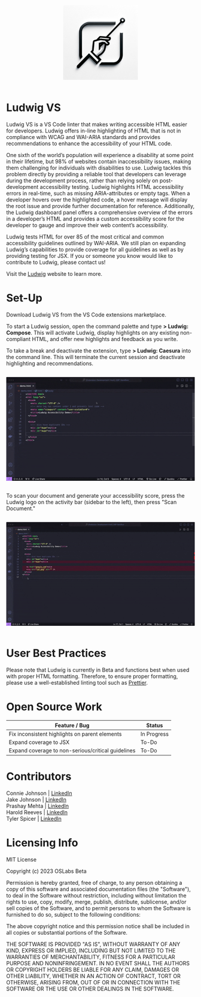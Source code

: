 
<p align="center"><img src="./assets/Ludwing-Logo-Detailed.png" width='200' style="margin-top: 10px; margin-bottom: 15px;"></p>


# Ludwig VS

Ludwig VS is a VS Code linter that makes writing accessible HTML easier for developers. Ludwig offers in-line highlighting of HTML that is not in compliance with WCAG and WAI-ARIA standards and provides recommendations to enhance the accessibility of your HTML code. 

One sixth of the world’s population will experience a disability at some point in their lifetime, but 98% of websites contain inaccessibility issues, making them challenging for individuals with disabilities to use. Ludwig tackles this problem directly by providing a reliable tool that developers can leverage during the development process, rather than relying solely on post-development accessibility testing. Ludwig highlights HTML accessibility errors in real-time, such as missing ARIA-attributes or empty tags. When a developer hovers over the highlighted code, a hover message will display the root issue and provide further documentation for reference. Additionally, the Ludwig dashboard panel offers a comprehensive overview of the errors in a developer’s HTML and provides a custom accessibility score for the developer to gauge and improve their web content’s accessibility. 

Ludwig tests HTML for over 85 of the most critical and common accessibility guidelines outlined by WAI-ARIA. We still plan on expanding Ludwig’s capabilities to provide coverage for all guidelines as well as by providing testing for JSX. If you or someone you know would like to contribute to Ludwig, please contact us! 

Visit the [Ludwig](https://www.ludwigvs.com) website to learn more.

# Set-Up

Download Ludwig VS from the VS Code extensions marketplace.

To start a Ludwig session, open the command palette and type <b>> Ludwig: Compose</b>. This will activate Ludwig, display highlights on any existing non-compliant HTML, and offer new highlights and feedback as you write. 

To take a break and deactivate the extension, type <b>> Ludwig: Caesura</b> into the command line. This will terminate the current session and deactivate highlighting and recommendations. 

<p align="center"><img src="./assets/ludwig-compose-caesura.gif" width='600' style="margin-top: 1em; margin-bottom: 1em;"></p> 


To scan your document and generate your accessibility score, press the Ludwig logo on the activity bar (sidebar to the left), then press "Scan Document."

<p align="center"><img src="./assets/ludwig-scan-interface.gif" width='600' style="margin-top: 1em; margin-bottom: 1em;"></p> 


# User Best Practices

Please note that Ludwig is currently in Beta and functions best when used with proper HTML formatting. Therefore, to ensure proper formatting, please use a well-established linting tool such as [Prettier](https://marketplace.visualstudio.com/items?itemName=esbenp.prettier-vscode).

# Open Source Work

| Feature / Bug                                               | Status      |
| ----------------------------------------------------------- | ----------- |
| Fix inconsistent highlights on parent elements              | In Progress |
| Expand coverage to JSX                                       | To-Do       |
| Expand coverage to non-serious/critical guidelines          | To-Do       |

# Contributors

Connie Johnson | [LinkedIn](https://www.linkedin.com/in/connie-johnson-7a33152a4) <br>
Jake Johnson | [LinkedIn](https://www.linkedin.com/in/jake527/) <br>
Prashay Mehta | [LinkedIn](https://www.linkedin.com/in/prashaymehta/) <br>
Harold Reeves | [LinkedIn](https://www.linkedin.com/in/haroldreeves/) <br>
Tyler Spicer | [LinkedIn](https://www.linkedin.com/in/tyler-e-spicer/) <br>

# Licensing Info

MIT License

Copyright (c) 2023 OSLabs Beta

Permission is hereby granted, free of charge, to any person obtaining a copy
of this software and associated documentation files (the "Software"), to deal
in the Software without restriction, including without limitation the rights
to use, copy, modify, merge, publish, distribute, sublicense, and/or sell
copies of the Software, and to permit persons to whom the Software is
furnished to do so, subject to the following conditions:

The above copyright notice and this permission notice shall be included in all
copies or substantial portions of the Software.

THE SOFTWARE IS PROVIDED "AS IS", WITHOUT WARRANTY OF ANY KIND, EXPRESS OR
IMPLIED, INCLUDING BUT NOT LIMITED TO THE WARRANTIES OF MERCHANTABILITY,
FITNESS FOR A PARTICULAR PURPOSE AND NONINFRINGEMENT. IN NO EVENT SHALL THE
AUTHORS OR COPYRIGHT HOLDERS BE LIABLE FOR ANY CLAIM, DAMAGES OR OTHER
LIABILITY, WHETHER IN AN ACTION OF CONTRACT, TORT OR OTHERWISE, ARISING FROM,
OUT OF OR IN CONNECTION WITH THE SOFTWARE OR THE USE OR OTHER DEALINGS IN THE
SOFTWARE.
